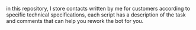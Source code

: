 in this repository, I store contacts written by me for customers according to specific technical specifications, each script has a description of the task and comments that can help you rework the bot for you.
